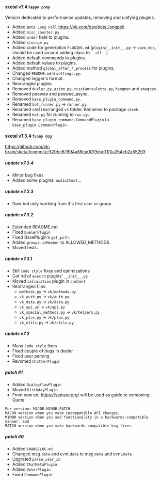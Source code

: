 #### sketal v7.4 `happy pony`
Version dedicated to performance updates, removing and unifying plugins.
- Added `Bots Long Poll` https://vk.com/dev/bots_longpoll.
- Added `misc_counter.py`.
- Added `order` field to plugins.
- Added `storage.py`
- Added code for generation `PLUGINS.md` (`plugin/__init__.py` -> `save_doc`, should be used around adding class to `__all__`).
- Added default commands to plugins.
- Added default values to plugins.
- Added method `global_after_*_process` for plugins.
- Changed `README.md` и `settings.py`.
- Changed logger's format.
- Rearranged plugins.
- Removed `dueler.py`, `azino.py`, `russianroulette.py`, `hangman` and `anagram`.
- Removed peewee and peewee_async.
- Removed `base_plugin_command.py`.
- Renamed `bot_runner.py` -> `runner.py`.
- Renamed and rearranged `vk` folder. Renamed to package `skevk`.
- Renamed `bot.py` for running to `run.py`.
- Renamed `base_plugin_command.CommandPlugin` to `base_plugin.CommandPlugin`.

#### sketal v7.3.4 `funny dog`
https://github.com/vk-brain/sketal/commit/e320bc87694a88ea0019cbd11f0a254cb2a55293

##### update v7.3.4
- Minor bug fixes
- Added some plugins: `audio2text`...

##### update v7.3.3
- Now bot only working from it's first user or group

##### update v7.3.2
- Extended README.md
- Fixed `DuelerPlugin`
- Fixed BasePlugin's `get_path`.
- Added `groups.isMember` to ALLOWED_METHODS.
- Moved tests.

##### update v7.3.1
- Still `Code style` fixes and optimizations
- Got rid of `exec` in plugins' `__init__.py`
- Moved `calculation` plugin in `content`
- Rearranged files:
  - `methods.py` -> `vk/methods.py`
  - `vk_auth.py` -> `vk/auth.py`
  - `vk_data.py` -> `vk/data.py`
  - `vk_api.py` -> `vk/api.py`
  - `vk_special_methods.py` -> `vk/helpers.py`
  - `vk_plus.py` -> `vk/plus.py`
  - `vk_utils.py` -> `vk/utils.py`

##### update v7.3
- Many `Code style` fixes
- Fixed couple of bugs in dueler
- Fixed user parsing
- Revomed `ChatterPlugin`

##### patch #1
- Added `DialogflowPlugin`
- Moved `BirthdayPlugin`
- From now on, https://semver.org/ will be used as guide to versioning. Quote:
```
For version: MAJOR.MINOR.PATCH
MAJOR version when you make incompatible API changes,
MINOR version when you add functionality in a backwards-compatible manner, and
PATCH version when you make backwards-compatible bug fixes.
```

##### patch #0
- Added `CHANGELOG.md`
- Changed msg.`data` and evnt.`data` to msg.`meta` and evnt.`meta`
- Upgrated `parse_user_id`
- Added `ChatMetaPlugin`
- Added `VoterPlugin`
- Fixed `CommandPlugin`
